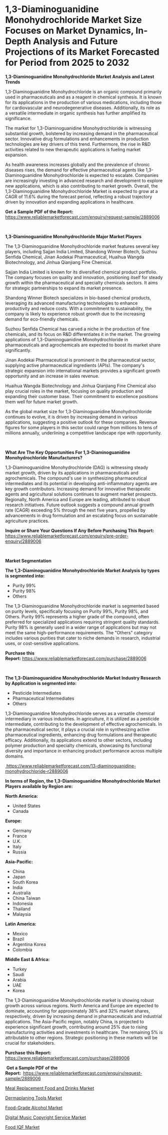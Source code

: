 <p><h1>1,3-Diaminoguanidine Monohydrochloride Market Size Focuses on Market Dynamics, In-Depth Analysis and Future Projections of its Market Forecasted for Period from 2025 to 2032</h1></p><p><strong>1,3-Diaminoguanidine Monohydrochloride Market Analysis and Latest Trends</strong></p>
<p><p>1,3-Diaminoguanidine Monohydrochloride is an organic compound primarily used in pharmaceuticals and as a reagent in chemical synthesis. It is known for its applications in the production of various medications, including those for cardiovascular and neurodegenerative diseases. Additionally, its role as a versatile intermediate in organic synthesis has further amplified its significance.</p><p>The market for 1,3-Diaminoguanidine Monohydrochloride is witnessing substantial growth, bolstered by increasing demand in the pharmaceutical sector. Innovative drug formulations and enhancements in production technologies are key drivers of this trend. Furthermore, the rise in R&D activities related to new therapeutic applications is fueling market expansion. </p><p>As health awareness increases globally and the prevalence of chronic diseases rises, the demand for effective pharmaceutical agents like 1,3-Diaminoguanidine Monohydrochloride is expected to escalate. Companies are increasingly investing in advanced research and development to explore new applications, which is also contributing to market growth. Overall, the 1,3-Diaminoguanidine Monohydrochloride Market is expected to grow at a CAGR of 11.6% during the forecast period, reflecting a robust trajectory driven by innovation and expanding applications in healthcare.</p></p>
<p><strong>Get a Sample PDF of the Report:&nbsp;</strong> <a href="https://www.reliablemarketforecast.com/enquiry/request-sample/2889006?utm_campaign=2011&utm_medium=2&utm_source=Github&utm_content=ia&utm_term=14032025&utm_id=13-diaminoguanidine-monohydrochloride">https://www.reliablemarketforecast.com/enquiry/request-sample/2889006</a></p>
<p>&nbsp;</p>
<p><strong>1,3-Diaminoguanidine Monohydrochloride Major Market Players</strong></p>
<p><p>The 1,3-Diaminoguanidine Monohydrochloride market features several key players, including Sajjan India Limited, Shandong Winner Biotech, Suzhou Senfida Chemical, Jinan Aodekai Pharmaceutical, Huaihua Wangda Biotechnology, and Jinhua Qianjiang Fine Chemical. </p><p>Sajjan India Limited is known for its diversified chemical product portfolio. The company focuses on quality and innovation, positioning itself for steady growth within the pharmaceutical and specialty chemicals sectors. It aims for strategic partnerships to expand its market presence.</p><p>Shandong Winner Biotech specializes in bio-based chemical products, leveraging its advanced manufacturing technologies to enhance productivity and reduce costs. With a commitment to sustainability, the company is likely to experience robust growth due to the increasing demand for eco-friendly chemicals.</p><p>Suzhou Senfida Chemical has carved a niche in the production of fine chemicals, and its focus on R&D differentiates it in the market. The growing applications of 1,3-Diaminoguanidine Monohydrochloride in pharmaceuticals and agrochemicals are expected to boost its market share significantly.</p><p>Jinan Aodekai Pharmaceutical is prominent in the pharmaceutical sector, supplying active pharmaceutical ingredients (APIs). The company's strategic expansion into international markets provides a significant growth opportunity and an increase in sales revenue.</p><p>Huaihua Wangda Biotechnology and Jinhua Qianjiang Fine Chemical also play crucial roles in the market, focusing on quality production and expanding their customer base. Their commitment to excellence positions them well for future market growth.</p><p>As the global market size for 1,3-Diaminoguanidine Monohydrochloride continues to evolve, it is driven by increasing demand in various applications, suggesting a positive outlook for these companies. Revenue figures for some players in this sector could range from millions to tens of millions annually, underlining a competitive landscape ripe with opportunity.</p></p>
<p>&nbsp;</p>
<p><strong>What Are The Key Opportunities For 1,3-Diaminoguanidine Monohydrochloride Manufacturers?</strong></p>
<p><p>1,3-Diaminoguanidine Monohydrochloride (DAG) is witnessing steady market growth, driven by its applications in pharmaceuticals and agrochemicals. The compound's use in synthesizing pharmaceutical intermediates and its potential in developing anti-inflammatory agents are key growth contributors. Increasing demand for innovative therapeutic agents and agricultural solutions continues to augment market prospects. Regionally, North America and Europe are leading, attributed to robust research initiatives. Future outlook suggests a compound annual growth rate (CAGR) exceeding 5% through the next five years, propelled by advancements in drug formulation and an escalating focus on sustainable agriculture practices.</p></p>
<p><strong>Inquire or Share Your Questions If Any Before Purchasing This Report:</strong> <a href="https://www.reliablemarketforecast.com/enquiry/pre-order-enquiry/2889006?utm_campaign=2011&utm_medium=2&utm_source=Github&utm_content=ia&utm_term=14032025&utm_id=13-diaminoguanidine-monohydrochloride">https://www.reliablemarketforecast.com/enquiry/pre-order-enquiry/2889006</a></p>
<p>&nbsp;</p>
<p><strong>Market Segmentation</strong></p>
<p><strong>The 1,3-Diaminoguanidine Monohydrochloride Market Analysis by types is segmented into:</strong></p>
<p><ul><li>Purity 99%</li><li>Purity 98%</li><li>Others</li></ul></p>
<p><p>The 1,3-Diaminoguanidine Monohydrochloride market is segmented based on purity levels, specifically focusing on Purity 99%, Purity 98%, and Others. Purity 99% represents a higher grade of the compound, often preferred for specialized applications requiring stringent quality standards. Purity 98% is generally used in a wider range of applications but may not meet the same high-performance requirements. The "Others" category includes various purities that cater to niche demands in research, industrial uses, or cost-sensitive applications.</p></p>
<p><strong>Purchase this Report:&nbsp;</strong><a href="https://www.reliablemarketforecast.com/purchase/2889006?utm_campaign=2011&utm_medium=2&utm_source=Github&utm_content=ia&utm_term=14032025&utm_id=13-diaminoguanidine-monohydrochloride">https://www.reliablemarketforecast.com/purchase/2889006</a></p>
<p>&nbsp;</p>
<p><strong>The 1,3-Diaminoguanidine Monohydrochloride Market Industry Research by Application is segmented into:</strong></p>
<p><ul><li>Pesticide Intermediates</li><li>Pharmaceutical Intermediates</li><li>Others</li></ul></p>
<p><p>1,3-Diaminoguanidine Monohydrochloride serves as a versatile chemical intermediary in various industries. In agriculture, it is utilized as a pesticide intermediate, contributing to the development of effective agrochemicals. In the pharmaceutical sector, it plays a crucial role in synthesizing active pharmaceutical ingredients, enhancing drug formulations and therapeutic efficacy. Additionally, its applications extend to other sectors, including polymer production and specialty chemicals, showcasing its functional diversity and importance in enhancing product performance across multiple domains.</p></p>
<p><a href="https://www.reliablemarketforecast.com/13-diaminoguanidine-monohydrochloride-r2889006?utm_campaign=2011&utm_medium=2&utm_source=Github&utm_content=ia&utm_term=14032025&utm_id=13-diaminoguanidine-monohydrochloride">&nbsp;https://www.reliablemarketforecast.com/13-diaminoguanidine-monohydrochloride-r2889006</a></p>
<p><strong>In terms of Region, the 1,3-Diaminoguanidine Monohydrochloride Market Players available by Region are:</strong></p>
<p>
    <p> <strong> North America: </strong>
        <ul>
            <li>United States</li>
            <li>Canada</li>
        </ul>
        </p> 
    <p> <strong> Europe: </strong>
        <ul>
            <li>Germany</li>
            <li>France</li>
            <li>U.K.</li>
            <li>Italy</li>
            <li>Russia</li>
        </ul>
        </p> 
    <p> <strong> Asia-Pacific: </strong>
        <ul>
            <li>China</li>
            <li>Japan</li>
            <li>South Korea</li>
            <li>India</li>
            <li>Australia</li>
            <li>China Taiwan</li>
            <li>Indonesia</li>
            <li>Thailand</li>
            <li>Malaysia</li>
        </ul>
        </p> 
    <p> <strong> Latin America: </strong>
        <ul>
            <li>Mexico</li>
            <li>Brazil</li>
            <li>Argentina Korea</li>
            <li>Colombia</li>
        </ul>
        </p> 
    <p> <strong> Middle East & Africa: </strong>
        <ul>
            <li>Turkey</li>
            <li>Saudi</li>
            <li>Arabia</li>
            <li>UAE</li>
            <li>Korea</li>
        </ul>
    </p>
    </p>
<p><p>The 1,3-Diaminoguanidine Monohydrochloride market is showing robust growth across various regions. North America and Europe are expected to dominate, accounting for approximately 38% and 32% market shares, respectively, driven by increasing demand in pharmaceuticals and industrial applications. The Asia-Pacific region, notably China, is projected to experience significant growth, contributing around 25% due to rising manufacturing activities and investments in healthcare. The remaining 5% is attributable to other regions. Strategic positioning in these markets will be crucial for stakeholders.</p></p>
<p><strong>Purchase this Report: </strong><a href="https://www.reliablemarketforecast.com/purchase/2889006?utm_campaign=2011&utm_medium=2&utm_source=Github&utm_content=ia&utm_term=14032025&utm_id=13-diaminoguanidine-monohydrochloride">https://www.reliablemarketforecast.com/purchase/2889006</a></p>
<p>&nbsp;<strong>Get a Sample PDF of the Report:&nbsp;&nbsp;</strong><a href="https://www.reliablemarketforecast.com/enquiry/request-sample/2889006?utm_campaign=2011&utm_medium=2&utm_source=Github&utm_content=ia&utm_term=14032025&utm_id=13-diaminoguanidine-monohydrochloride">https://www.reliablemarketforecast.com/enquiry/request-sample/2889006</a></p>
<p><strong></strong></p>
<p><p><a href="https://www.linkedin.com/pulse/exploring-111-growth-meal-replacement-food-drinks-market-79qgc?utm_campaign=2011&utm_medium=2&utm_source=Github&utm_content=ia&utm_term=14032025&utm_id=13-diaminoguanidine-monohydrochloride">Meal Replacement Food and Drinks Market</a></p><p><a href="https://github.com/achilekirwan/Market-Research-Report-List-1/blob/main/dermaplaning-tools-market.md?utm_campaign=2011&utm_medium=2&utm_source=Github&utm_content=ia&utm_term=14032025&utm_id=13-diaminoguanidine-monohydrochloride">Dermaplaning Tools Market</a></p><p><a href="https://www.linkedin.com/pulse/emerging-trends-food-grade-alcohol-market-detailed-overview-7qqnf?utm_campaign=2011&utm_medium=2&utm_source=Github&utm_content=ia&utm_term=14032025&utm_id=13-diaminoguanidine-monohydrochloride">Food-Grade Alcohol Market</a></p><p><a href="https://github.com/yosenadhler/Market-Research-Report-List-1/blob/main/digital-music-copyright-service-market.md?utm_campaign=2011&utm_medium=2&utm_source=Github&utm_content=ia&utm_term=14032025&utm_id=13-diaminoguanidine-monohydrochloride">Digital Music Copyright Service Market</a></p><p><a href="https://www.linkedin.com/pulse/rising-demand-food-iqf-market-influencing-size-cagr-rztpc?utm_campaign=2011&utm_medium=2&utm_source=Github&utm_content=ia&utm_term=14032025&utm_id=13-diaminoguanidine-monohydrochloride">Food IQF Market</a></p></p>